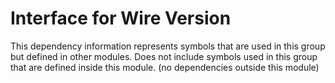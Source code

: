
# Interface for Wire Version
This dependency information represents symbols that are used in this group but defined in other modules.  Does not include symbols used in this group that are defined inside this module.
(no dependencies outside this module)
